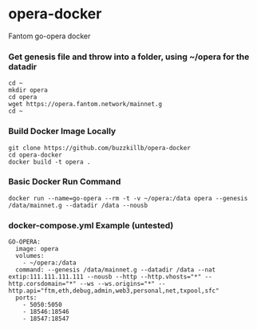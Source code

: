 # opera-docker
Fantom go-opera docker  
### Get genesis file and throw into a folder, using ~/opera for the datadir  
```
cd ~
mkdir opera
cd opera
wget https://opera.fantom.network/mainnet.g
cd ~
```
### Build Docker Image Locally  
```
git clone https://github.com/buzzkillb/opera-docker
cd opera-docker
docker build -t opera .
```
### Basic Docker Run Command
```
docker run --name=go-opera --rm -t -v ~/opera:/data opera --genesis /data/mainnet.g --datadir /data --nousb
```
### docker-compose.yml Example (untested)  
```
GO-OPERA:
  image: opera
  volumes:
    - ~/opera:/data
  command: --genesis /data/mainnet.g --datadir /data --nat extip:111.111.111.111 --nousb --http --http.vhosts="*" --http.corsdomain="*" --ws --ws.origins="*" --http.api="ftm,eth,debug,admin,web3,personal,net,txpool,sfc"
  ports:
    - 5050:5050
    - 18546:18546
    - 18547:18547
```
